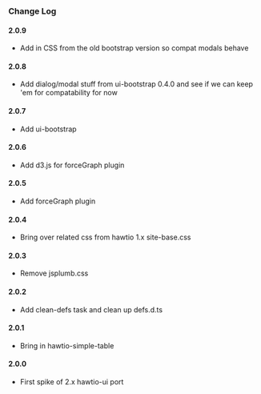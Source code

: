 ### Change Log

#### 2.0.9
* Add in CSS from the old bootstrap version so compat modals behave

#### 2.0.8
* Add dialog/modal stuff from ui-bootstrap 0.4.0 and see if we can keep 'em for compatability for now

#### 2.0.7
* Add ui-bootstrap

#### 2.0.6
* Add d3.js for forceGraph plugin

#### 2.0.5
* Add forceGraph plugin

#### 2.0.4
* Bring over related css from hawtio 1.x site-base.css

#### 2.0.3
* Remove jsplumb.css

#### 2.0.2
* Add clean-defs task and clean up defs.d.ts

#### 2.0.1
* Bring in hawtio-simple-table

#### 2.0.0
* First spike of 2.x hawtio-ui port
